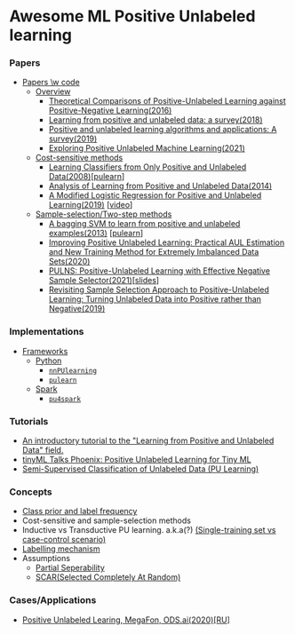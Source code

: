# Awesome ML Positive Unlabeled learning

### Papers
<!-- MarkdownTOC depth=4 -->
- [Papers \\w code](#papers)
  - [Overview](#overview)
    - [Theoretical Comparisons of Positive-Unlabeled Learning against Positive-Negative Learning(2016)](https://proceedings.neurips.cc/paper/2016/file/be3159ad04564bfb90db9e32851ebf9c-Paper.pdf)
    - [Learning from positive and unlabeled data: a survey(2018)](https://arxiv.org/abs/1811.04820)
    - [Positive and unlabeled learning algorithms and applications: A survey(2019)](https://www.researchgate.net/profile/Kristen-Jaskie/publication/337503578_Positive_And_Unlabeled_Learning_Algorithms_And_Applications_A_Survey/links/609b0124458515d31513c2e9/Positive-And-Unlabeled-Learning-Algorithms-And-Applications-A-Survey.pdf)
    - [Exploring Positive Unlabeled Machine Learning(2021)](https://digital.wpi.edu/downloads/vq27zr55f)
  - [Cost-sensitive methods](#cost-sensitive)
    - [Learning Classifiers from Only Positive and Unlabeled Data(2008)](https://cseweb.ucsd.edu/~elkan/posonly.pdf)\[[pulearn](https://github.com/pulearn/pulearn#31elkanoto)\]
    - [Analysis of Learning from Positive and Unlabeled Data(2014)](https://papers.nips.cc/paper/2014/file/35051070e572e47d2c26c241ab88307f-Paper.pdf)
    - [A Modified Logistic Regression for Positive and Unlabeled Learning(2019)](https://www.researchgate.net/profile/Kristen-Jaskie/publication/340306999_A_Modified_Logistic_Regression_for_Positive_and_Unlabeled_Learning/links/609b0152a6fdccaebd2525d1/A-Modified-Logistic-Regression-for-Positive-and-Unlabeled-Learning.pdf) \[[video](https://www.youtube.com/watch?v=uk6SlTzfbUY)\]
  - [Sample-selection/Two-step methods](#sample-selection)
    - [A bagging SVM to learn from positive and unlabeled examples(2013)](https://members.cbio.mines-paristech.fr/~jvert/svn/bibli/local/Mordelet2013bagging.pdf) \[[pulearn](https://github.com/pulearn/pulearn#32bagging-based-pu-learning)\]
    - [Improving Positive Unlabeled Learning: Practical AUL Estimation and New Training Method for Extremely Imbalanced Data Sets(2020)](https://arxiv.org/pdf/2004.09820.pdf)
    - [PULNS: Positive-Unlabeled Learning with Effective Negative Sample Selector(2021)](https://ojs.aaai.org/index.php/AAAI/article/view/17064/16871)\[[slides](https://slideslive.com/38948747/pulns-positiveunlabeled-learning-with-effective-negative-sample-selector)\]
    - [Revisiting Sample Selection Approach to Positive-Unlabeled Learning: Turning Unlabeled Data into Positive rather than Negative(2019)](https://arxiv.org/pdf/1901.10155.pdf)

### Implementations
- [Frameworks](#frameworks)
  - [Python](#frameworks-python)
    - [`nnPUlearning`](https://github.com/kiryor/nnPUlearning)
    - [`pulearn`](https://github.com/pulearn/pulearn)
  - [Spark](#frameworks-spark)
    - [`pu4spark`](https://github.com/ispras/pu4spark)

### Tutorials

- [An introductory tutorial to the "Learning from Positive and Unlabeled Data" field.](https://dtai.cs.kuleuven.be/tutorials/pulearning/)
- [tinyML Talks Phoenix: Positive Unlabeled Learning for Tiny ML](https://www.youtube.com/watch?v=uk6SlTzfbUY)
- [Semi-Supervised Classification of Unlabeled Data (PU Learning)](https://towardsdatascience.com/semi-supervised-classification-of-unlabeled-data-pu-learning-81f96e96f7cb)

### Concepts
- [Class prior and label frequency](https://youtu.be/mSoeaYt6Oi8?t=1282)
- Cost-sensitive and sample-selection methods
- Inductive vs Transductive PU learning. a.k.a(?) [(Single-training set vs case-control scenario)](https://youtu.be/mSoeaYt6Oi8?t=823)
- [Labelling mechanism](https://youtu.be/mSoeaYt6Oi8?t=419)
- Assumptions
  - [Partial Seperability](https://youtu.be/uk6SlTzfbUY?t=1129)
  - [SCAR(Selected Completely At Random)](https://youtu.be/uk6SlTzfbUY?t=1243)

### Cases/Applications 
- [Positive Unlabeled Learing, MegaFon, ODS.ai(2020)\[RU\]](https://youtu.be/7nKswav3Zrw) 
